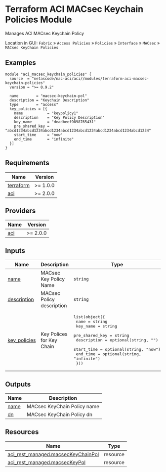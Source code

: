 <!-- BEGIN_TF_DOCS -->
# Terraform ACI MACsec Keychain Policies Module

Manages ACI MACsec Keychain Policy

Location in GUI:
`Fabric` » `Access Policies` » `Policies` » `Interface` » `MACsec` » `MACsec KeyChain Policies`

## Examples

```hcl
module "aci_macsec_keychain_policies" {
  source  = "netascode/nac-aci/aci//modules/terraform-aci-macsec-keychain-policies"
  version = ">= 0.9.2"

  name        = "macsec-keychain-pol"
  description = "Keychain Description"
  type        = "access"
  key_policies = [{
    name           = "keypolicy1"
    description    = "Key Policy Description"
    key_name       = "deadbeef9898765431"
    pre_shared_key = "abcd1234abcd1234abcd1234abcd1234abcd1234abcd1234abcd1234abcd1234"
    start_time     = "now"
    end_time       = "infinite"
  }]
}
```

## Requirements

| Name | Version |
|------|---------|
| <a name="requirement_terraform"></a> [terraform](#requirement\_terraform) | >= 1.0.0 |
| <a name="requirement_aci"></a> [aci](#requirement\_aci) | >= 2.0.0 |

## Providers

| Name | Version |
|------|---------|
| <a name="provider_aci"></a> [aci](#provider\_aci) | >= 2.0.0 |

## Inputs

| Name | Description | Type | Default | Required |
|------|-------------|------|---------|:--------:|
| <a name="input_name"></a> [name](#input\_name) | MACsec Key Policy Name | `string` | `""` | no |
| <a name="input_description"></a> [description](#input\_description) | MACsec Policy description | `string` | `""` | no |
| <a name="input_key_policies"></a> [key\_policies](#input\_key\_policies) | Key Polices for Key Chain | <pre>list(object({<br/>    name           = string<br/>    key_name       = string<br/>    pre_shared_key = string<br/>    description    = optional(string, "")<br/>    start_time     = optional(string, "now")<br/>    end_time       = optional(string, "infinite")<br/>  }))</pre> | `[]` | no |

## Outputs

| Name | Description |
|------|-------------|
| <a name="output_name"></a> [name](#output\_name) | MACsec KeyChain Policy name |
| <a name="output_dn"></a> [dn](#output\_dn) | MACsec KeyChain Policy dn |

## Resources

| Name | Type |
|------|------|
| [aci_rest_managed.macsecKeyChainPol](https://registry.terraform.io/providers/CiscoDevNet/aci/latest/docs/resources/rest_managed) | resource |
| [aci_rest_managed.macsecKeyPol](https://registry.terraform.io/providers/CiscoDevNet/aci/latest/docs/resources/rest_managed) | resource |
<!-- END_TF_DOCS -->